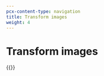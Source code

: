 ```yaml
---
pcx-content-type: navigation
title: Transform images
weight: 4
---
```


# Transform images

{{<directory-listing>}}